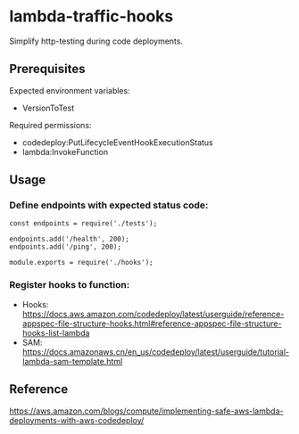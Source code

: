 # lambda-traffic-hooks

Simplify http-testing during code deployments.

## Prerequisites
Expected environment variables:
- VersionToTest

Required permissions:
- codedeploy:PutLifecycleEventHookExecutionStatus
- lambda:InvokeFunction      

## Usage

### Define endpoints with expected status code:
```
const endpoints = require('./tests');

endpoints.add('/health', 200);
endpoints.add('/ping', 200);

module.exports = require('./hooks');
```

### Register hooks to function:
- Hooks: https://docs.aws.amazon.com/codedeploy/latest/userguide/reference-appspec-file-structure-hooks.html#reference-appspec-file-structure-hooks-list-lambda
- SAM: https://docs.amazonaws.cn/en_us/codedeploy/latest/userguide/tutorial-lambda-sam-template.html

## Reference
https://aws.amazon.com/blogs/compute/implementing-safe-aws-lambda-deployments-with-aws-codedeploy/